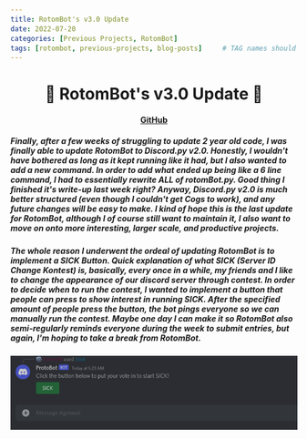 ```yaml
---
title: RotomBot's v3.0 Update
date: 2022-07-20
categories: [Previous Projects, RotomBot]
tags: [rotombot, previous-projects, blog-posts]     # TAG names should always be lowercase
---
```

<div align=center>
<h1> 🤖 RotomBot's v3.0 Update 💬 </h1>
<h4>
  <a href="https://github.com/cartex10/RotomBot">GitHub </a>
</h4>
</div>

<h5> Finally, after a few weeks of struggling to update 2 year old code, I was finally able to update RotomBot to Discord.py v2.0. Honestly, I wouldn't have bothered as long as it kept running like it had, but I also wanted to add a new command. In order to add what ended up being like a 6 line command, I had to essentially rewrite ALL of rotomBot.py. Good thing I finished it's write-up last week right? Anyway, Discord.py v2.0 is much better structured (even though I couldn't get Cogs to work), and any future changes will be easy to make. I kind of hope this is the last update for RotomBot, although I of course still want to maintain it, I also want to move on onto more interesting, larger scale, and productive projects. </h5>

<h5> The whole reason I underwent the ordeal of updating RotomBot is to implement a SICK Button. Quick explanation of what SICK (Server ID Change Kontest) is, basically, every once in a while, my friends and I like to change the appearance of our discord server through contest. In order to decide when to run the contest, I wanted to implement a button that people can press to show interest in running SICK. After the specified amount of people press the button, the bot pings everyone so we can manually run the contest. Maybe one day I can make it so RotomBot also semi-regularly reminds everyone during the week to submit entries, but again, I'm hoping to take a break from RotomBot. </h5>

<img src= "/assets/rotombot/blog/rotom-1-1.png">